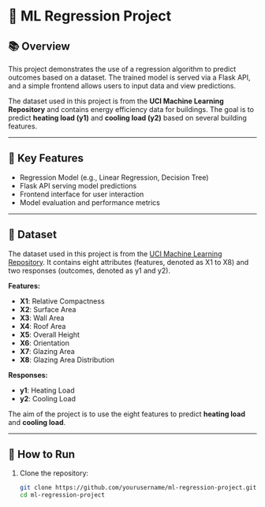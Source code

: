 # 🤖 ML Regression Project

## 📚 Overview
This project demonstrates the use of a regression algorithm to predict outcomes based on a dataset. The trained model is served via a Flask API, and a simple frontend allows users to input data and view predictions.

The dataset used in this project is from the **UCI Machine Learning Repository** and contains energy efficiency data for buildings. The goal is to predict **heating load (y1)** and **cooling load (y2)** based on several building features.

---

## 📝 **Key Features**
- Regression Model (e.g., Linear Regression, Decision Tree)  
- Flask API serving model predictions  
- Frontend interface for user interaction  
- Model evaluation and performance metrics

---

## 🔎 **Dataset**
The dataset used in this project is from the [UCI Machine Learning Repository](https://archive.ics.uci.edu/dataset/242/energy+efficiency). 
It contains eight attributes (features, denoted as X1 to X8) and two responses (outcomes, denoted as y1 and y2).

**Features:**
- **X1**: Relative Compactness  
- **X2**: Surface Area  
- **X3**: Wall Area  
- **X4**: Roof Area  
- **X5**: Overall Height  
- **X6**: Orientation  
- **X7**: Glazing Area  
- **X8**: Glazing Area Distribution

**Responses:**
- **y1**: Heating Load  
- **y2**: Cooling Load

The aim of the project is to use the eight features to predict **heating load** and **cooling load**.

---

## 🚀 **How to Run**

1. Clone the repository:  
   ```bash
   git clone https://github.com/yourusername/ml-regression-project.git
   cd ml-regression-project
